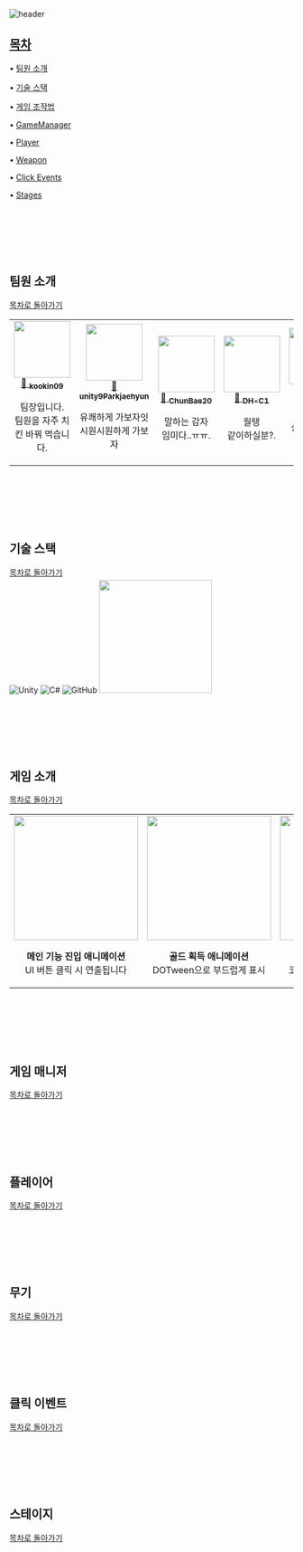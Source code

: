 ![header](https://capsule-render.vercel.app/api?type=waving&height=300&color=FFB6C1&text=Level16%20%2t&fontColor=F0FFF0)

## [목차](#목차)

• [팀원 소개](#팀원-소개)  

• [기술 스택](#기술-스택)  

• [게임 조작법](#게임-소개)  

• [GameManager](#게임-매니저)  

• [Player](#플레이어)  

• [Weapon](#무기)  

• [Click Events](#클릭-이벤트)  

• [Stages](#스테이지)

<br/><br/><br/><br/><br/>

## 팀원 소개  
[목차로 돌아가기](#목차)

<table>
  <tr>
    <td align="center">
      <a href="https://github.com/kookin09">
        <img src="https://avatars.githubusercontent.com/kookin09" width="100"/><br/>
        🔗 <sub><b>kookin09</b></sub>
      </a>
      <div style="min-height:60px;">
        <p>팀장입니다.<br/>팀원을 자주 치킨 바꿔 먹습니다.</p>
      </div>
    </td>
    <td align="center">
      <a href="https://github.com/unity9Parkjaehyun">
        <img src="https://avatars.githubusercontent.com/unity9Parkjaehyun" width="100"/><br/>
        🔗 <sub><b>unity9Parkjaehyun</b></sub>
      </a>
      <div style="min-height:60px;">
        <p>유쾌하게 가보자잇<br/>시원시원하게 가보자</p>
      </div>
    </td>
    <td align="center">
      <a href="https://github.com/ChunBae20">
        <img src="https://avatars.githubusercontent.com/ChunBae20" width="100"/><br/>
        🔗 <sub><b>ChunBae20</b></sub>
      </a>
      <div style="min-height:60px;">
        <p>말하는 감자<br/>임미다..ㅠㅠ.</p>
      </div>
    </td>
    <td align="center">
      <a href="https://github.com/DH-C1">
        <img src="https://avatars.githubusercontent.com/DH-C1" width="100"/><br/>
        🔗 <sub><b>DH-C1</b></sub>
      </a>
      <div style="min-height:60px;">
        <p>월탱<br/>같이하실분?.</p>
      </div>
    </td>
    <td align="center">
      <a href="https://github.com/sunyeji">
        <img src="https://avatars.githubusercontent.com/sunyeji" width="100"/><br/>
        🔗 <sub><b>sunyeji</b></sub>
      </a>
      <div style="min-height:60px;">
        <p>땅콩이와<br/>싱글벙글 유니티생활</p>
      </div>
    </td>
  </tr>
</table>

<br/><br/><br/><br/><br/>

## 기술 스택  
[목차로 돌아가기](#목차)

![Unity](https://img.shields.io/badge/unity-%23000000.svg?style=for-the-badge&logo=unity&logoColor=white)
![C#](https://img.shields.io/badge/c%23-%23239120.svg?style=for-the-badge&logo=csharp&logoColor=white)
![GitHub](https://img.shields.io/badge/github-%23121011.svg?style=for-the-badge&logo=github&logoColor=white)
<img src="https://github.com/user-attachments/assets/c7f5fece-6a4c-41fc-b51a-908d627984af" width="200" style="margin-top:-10px;" />

<br/><br/><br/><br/><br/>

## 게임 소개  
[목차로 돌아가기](#목차)

<table>
  <tr>
    <td align="center">
      <img src="https://github.com/user-attachments/assets/d23abfc7-01dc-419d-9d7b-1e8bdcde3a6b" width="220"/><br/>
      <p><b>메인 기능 진입 애니메이션</b><br/>UI 버튼 클릭 시 연출됩니다</p>
    </td>
    <td align="center">
      <img src="https://github.com/user-attachments/assets/826fa0eb-6a09-49c6-a9c9-fc31262ea309" width="220"/><br/>
      <p><b>골드 획득 애니메이션</b><br/>DOTween으로 부드럽게 표시</p>
    </td>
    <td align="center">
      <img src="https://github.com/user-attachments/assets/da117c24-d0e9-4119-99f9-7ff376f9a799" width="220"/><br/>
      <p><b>오브젝트 풀링</b><br/>코인 생성과 회수 과정입니다</p>
    </td>
  </tr>
</table>

<br/><br/><br/><br/><br/>

## 게임 매니저  
[목차로 돌아가기](#목차)

<br/><br/><br/><br/><br/>

## 플레이어
[목차로 돌아가기](#목차)

<br/><br/><br/><br/><br/>

## 무기  
[목차로 돌아가기](#목차)

<br/><br/><br/><br/><br/>

## 클릭 이벤트  
[목차로 돌아가기](#목차)

<br/><br/><br/><br/><br/>

## 스테이지  
[목차로 돌아가기](#목차)
